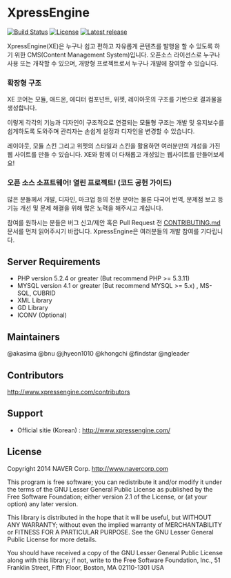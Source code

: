 XpressEngine
============

[![Build Status](https://travis-ci.org/xpressengine/xe-core.svg?branch=master)](https://travis-ci.org/xpressengine/xe-core)
[![License](http://img.shields.io/badge/license-GNU%20LGPL-brightgreen.svg)](http://www.gnu.org/licenses/gpl.html)
[![Latest release](http://img.shields.io/github/release/xpressengine/xe-core.svg)](https://github.com/xpressengine/xe-core/releases)

XpressEngine(XE)은 누구나 쉽고 편하고 자유롭게 콘텐츠를 발행을 할 수 있도록 하기 위한 CMS(Content Management System)입니다.
오픈소스 라이선스로 누구나 사용 또는 개작할 수 있으며, 개방형 프로젝트로서 누구나 개발에 참여할 수 있습니다.

### 확장형 구조

XE 코어는 모듈, 애드온, 에디터 컴포넌트, 위젯, 레이아웃의 구조를 기반으로 결과물을 생성합니다. 

이렇게 각각의 기능과 디자인이 구조적으로 연결되는 모듈형 구조는 개발 및 유지보수를 쉽게하도록 도와주며 관리자는 손쉽게 설정과 디자인을 변경할 수 있습니다.

레이아웃, 모듈 스킨 그리고 위젯의 스타일과 스킨을 활용하면 여러분만의 개성을 가진 웹 사이트를 만들 수 있습니다. XE와 함께 더 다채롭고 개성있는 웹사이트를 만들어보세요!

### 오픈 소스 소프트웨어! 열린 프로젝트! (코드 공헌 가이드)
많은 분들께서 개발, 디자인, 마크업 등의 전문 분야는 물론 다국어 번역, 문제점 보고 등 기능 개선 및 문제 해결을 위해 많은 노력을 해주시고 계십니다.

참여를 원하시는 분들은 버그 신고/제안 혹은 Pull Request 전 [CONTRIBUTING.md](./CONTRIBUTING.md) 문서를 먼저 읽어주시기 바랍니다.
XpressEngine은 여러분들의 개발 참여를 기다립니다.

## Server Requirements
* PHP version 5.2.4 or greater (But recommend PHP >= 5.3.11)
* MYSQL version 4.1 or greater (But recommend MYSQL >= 5.x) , MS-SQL, CUBRID
* XML Library
* GD Library
* ICONV (Optional)

## Maintainers
@akasima @bnu @jhyeon1010 @khongchi @findstar @ngleader

## Contributors
http://www.xpressengine.com/contributors

## Support
* Official sitie (Korean) : http://www.xpressengine.com/

## License
Copyright 2014 NAVER Corp. <http://www.navercorp.com>

This program is free software; you can redistribute it and/or
modify it under the terms of the GNU Lesser General Public
License as published by the Free Software Foundation; either
version 2.1 of the License, or (at your option) any later version.

This library is distributed in the hope that it will be useful,
but WITHOUT ANY WARRANTY; without even the implied warranty of
MERCHANTABILITY or FITNESS FOR A PARTICULAR PURPOSE.  See the GNU
Lesser General Public License for more details.

You should have received a copy of the GNU Lesser General Public
License along with this library; if not, write to the Free Software
Foundation, Inc., 51 Franklin Street, Fifth Floor, Boston, MA  02110-1301  USA
